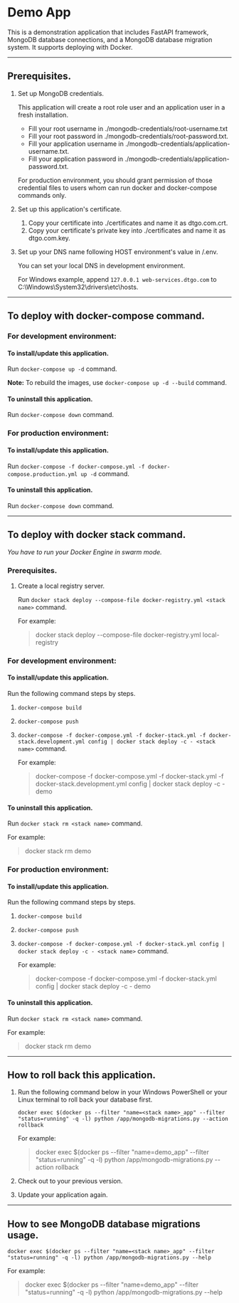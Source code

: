 # Demo App
This is a demonstration application that includes FastAPI framework, MongoDB database connections, 
and a MongoDB database migration system. It supports deploying with Docker.

---

## Prerequisites.
1. Set up MongoDB credentials.

    This application will create a root role user and an application user in a fresh installation.

    * Fill your root username in ./mongodb-credentials/root-username.txt
    * Fill your root password in ./mongodb-credentials/root-password.txt.
    * Fill your application username in ./mongodb-credentials/application-username.txt.
    * Fill your application password in ./mongodb-credentials/application-password.txt.
    
    For production environment, you should grant permission of those credential files to users whom can run docker
    and docker-compose commands only.

1. Set up this application's certificate.
    1. Copy your certificate into ./certificates and name it as dtgo.com.crt.
    1. Copy your certificate's private key into ./certificates and name it as dtgo.com.key.
1. Set up your DNS name following HOST environment's value in /.env.

    You can set your local DNS in development environment.

    For Windows example, append `127.0.0.1 web-services.dtgo.com` to C:\Windows\System32\drivers\etc\hosts.

---

## To deploy with docker-compose command.
### For development environment:
#### To install/update this application.
Run `docker-compose up -d` command.

**Note:** To rebuild the images, use `docker-compose up -d --build` command.

#### To uninstall this application.
Run `docker-compose down` command.

### For production environment:
#### To install/update this application.
Run `docker-compose -f docker-compose.yml -f docker-compose.production.yml up -d` command.
#### To uninstall this application.
Run `docker-compose down` command.

---

## To deploy with docker stack command.
_You have to run your Docker Engine in swarm mode._

### Prerequisites.
1. Create a local registry server.

    Run `docker stack deploy --compose-file docker-registry.yml <stack name>` command.

    For example:

    > docker stack deploy --compose-file docker-registry.yml local-registry

### For development environment:
#### To install/update this application.
Run the following command steps by steps.

1. `docker-compose build`
1. `docker-compose push`
1. `docker-compose -f docker-compose.yml -f docker-stack.yml -f docker-stack.development.yml config
    | docker stack deploy -c - <stack name>` command.

    For example:

    > docker-compose -f docker-compose.yml -f docker-stack.yml -f docker-stack.development.yml config
    | docker stack deploy -c - demo

#### To uninstall this application.
Run `docker stack rm <stack name>` command.

For example:
> docker stack rm demo

### For production environment:
#### To install/update this application.
Run the following command steps by steps.

1. `docker-compose build`
1. `docker-compose push`
1. `docker-compose -f docker-compose.yml -f docker-stack.yml config
    | docker stack deploy -c - <stack name>` command.

    For example:

    > docker-compose -f docker-compose.yml -f docker-stack.yml config | docker stack deploy -c - demo

#### To uninstall this application.
Run `docker stack rm <stack name>` command.

For example:
> docker stack rm demo

---

## How to roll back this application.
1.  Run the following command below in your Windows PowerShell or your Linux terminal to roll back your database first.

    `docker exec $(docker ps --filter "name=<stack name>_app" --filter "status=running" -q -l)
    python /app/mongodb-migrations.py --action rollback`

    For example:

    > docker exec $(docker ps --filter "name=demo_app" --filter "status=running" -q -l)
    python /app/mongodb-migrations.py --action rollback

1.  Check out to your previous version.
1.  Update your application again.

---

## How to see MongoDB database migrations usage.
`docker exec $(docker ps --filter "name=<stack name>_app" --filter "status=running" -q -l)
python /app/mongodb-migrations.py --help`

For example:

> docker exec $(docker ps --filter "name=demo_app" --filter "status=running" -q -l) python /app/mongodb-migrations.py --help
